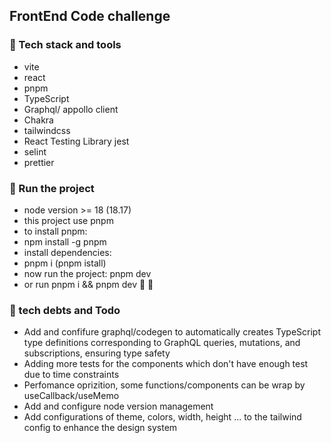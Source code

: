 ## FrontEnd Code challenge

### 🔧 Tech stack and tools
* vite
* react
* pnpm
* TypeScript
* Graphql/ appollo client
* Chakra
* tailwindcss
* React Testing Library  jest
* selint
* prettier

### 🚀 Run the project
* node version >= 18 (18.17)
* this project use pnpm
* to install pnpm:
* npm install -g pnpm
* install dependencies: 
* pnpm i (pnpm istall)
* now run the project: pnpm dev 
* or run pnpm i && pnpm dev  🚀 🚀 
  

### 📖 tech debts and Todo
* Add and confifure graphql/codegen to automatically creates TypeScript type definitions corresponding to GraphQL queries, mutations, and subscriptions, ensuring type safety
* Adding more tests for the components which don't have enough test due to time constraints
* Perfomance oprizition, some functions/components can be wrap by useCallback/useMemo
* Add and configure node version management
* Add configurations of theme, colors, width, height ... to the tailwind config to enhance the design system


